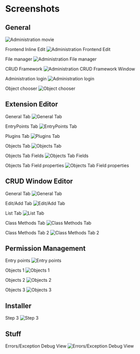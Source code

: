Screenshots
===========

General
-------

![Administration movie](https://raw.github.com/KrynLabs/Kryn.cms/propel1.6/docu/images/admin-animation.gif)

Frontend Inline Edit
![Administration Frontend Edit](https://raw.github.com/KrynLabs/Kryn.cms/propel1.6/docu/images/admin-frontend-edit.png)

File manager
![Administration File manager](https://raw.github.com/KrynLabs/Kryn.cms/propel1.6/docu/images/admin-files-context-image.png)

CRUD Framework
![Administration CRUD Framework Window](https://raw.github.com/KrynLabs/Kryn.cms/propel1.6/docu/images/admin-users.png)

Administration login
![Administration login](https://raw.github.com/KrynLabs/Kryn.cms/propel1.6/docu/images/admin-login.png)

Object chooser
![Object chooser](https://raw.github.com/KrynLabs/Kryn.cms/propel1.6/docu/images/admin-object-chooser.png)


Extension Editor
----------------

General Tab
![General Tab](https://raw.github.com/KrynLabs/Kryn.cms/propel1.6/docu/images/admin-extensioneditor-general.png)

EntryPoints Tab
![EntryPoints Tab](https://raw.github.com/KrynLabs/Kryn.cms/propel1.6/docu/images/admin-extensioneditor-entrypoints.png)

Plugins Tab
![Plugins Tab](https://raw.github.com/KrynLabs/Kryn.cms/propel1.6/docu/images/admin-extensioneditor-plugins.png)

Objects Tab
![Objects Tab](https://raw.github.com/KrynLabs/Kryn.cms/propel1.6/docu/images/admin-extensioneditor-objects1.png)

Objects Tab Fields
![Objects Tab Fields](https://raw.github.com/KrynLabs/Kryn.cms/propel1.6/docu/images/admin-extensioneditor-objects2.png)

Objects Tab Field properties
![Objects Tab Field properties](https://raw.github.com/KrynLabs/Kryn.cms/propel1.6/docu/images/admin-extensioneditor-objects3.png)


CRUD Window Editor
------------------

General Tab
![General Tab](https://raw.github.com/KrynLabs/Kryn.cms/propel1.6/docu/images/admin-windoweditor-general.png)

Edit/Add Tab
![Edit/Add Tab](https://raw.github.com/KrynLabs/Kryn.cms/propel1.6/docu/images/admin-windoweditor-edit-add.png)

List Tab
![List Tab](https://raw.github.com/KrynLabs/Kryn.cms/propel1.6/docu/images/admin-windoweditor-list.png)

Class Methods Tab
![Class Methods Tab](https://raw.github.com/KrynLabs/Kryn.cms/propel1.6/docu/images/admin-windoweditor-classmethods1.png)

Class Methods Tab 2
![Class Methods Tab 2](https://raw.github.com/KrynLabs/Kryn.cms/propel1.6/docu/images/admin-windoweditor-classmethods2.png)



Permission Management
------------------

Entry points
![Entry points](https://raw.github.com/KrynLabs/Kryn.cms/propel1.6/docu/images/admin-permission-management1.png)

Objects 1
![Objects 1](https://raw.github.com/KrynLabs/Kryn.cms/propel1.6/docu/images/admin-permission-management2.png)

Objects 2
![Objects 2](https://raw.github.com/KrynLabs/Kryn.cms/propel1.6/docu/images/admin-permission-management3.png)

Objects 3
![Objects 3](https://raw.github.com/KrynLabs/Kryn.cms/propel1.6/docu/images/admin-permission-management4.png)


Installer
------------------

Step 3
![Step 3](https://raw.github.com/KrynLabs/Kryn.cms/propel1.6/docu/images/installer-step3.png)

Stuff
------------------

Errors/Exception Debug View
![Errors/Exception Debug View](https://raw.github.com/KrynLabs/Kryn.cms/propel1.6/docu/images/errors-exception-debug-view.png)